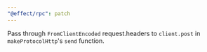 ```yaml
---
"@effect/rpc": patch
---
```


Pass through `FromClientEncoded` request.headers to `client.post` in `makeProtocolHttp`'s `send` function.

